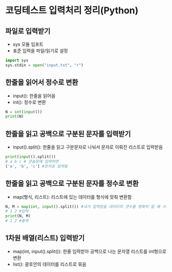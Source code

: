# 코딩테스트 입력처리 정리(Python)

## 파일로 입력받기
- sys 모듈 임포트
- 표준 입력을 파일/읽기로 설정
```python
import sys
sys.stdin = open("input.txt", "r")
```

## 한줄을 읽어서 정수로 변환
- input(): 한줄을 읽어옴
- int(): 정수로 변환
```python
N = int(input())
print(N)
```

## 한줄을 읽고 공백으로 구분된 문자를 입력받기
- input().split(): 한줄을 읽고 구분문자로 나눠서 문자로 이뤄진 리스트로 입력받음
```python
print(input().split())
# a b c # 콘솔창에 입력하면
['a', 'b', 'c'] #문자로 입력됨
```

## 한줄을 읽고 공백으로 구분된 문자를 정수로 변환
- map(형식, 리스트): 리스트에 있는 데이터를 형식에 맞춰 변환함
```python
N, M = map(int, input().split()) #내가 입력받을 데이터의 갯수를 명확히 알 때 사용
# 1 2 #입력
print(N, M)
# 1 2 #출력
```
## 1차원 배열(리스트) 입력받기
- map(int, input().split()): 한줄 입력받아 공백으로 나눈 문자열 리스트를 int형으로 변환
- list(): 괄호안의 데이터를 리스트로 묶음
```python
